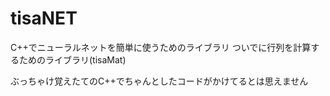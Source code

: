 # tisaNET
C++でニューラルネットを簡単に使うためのライブラリ
ついでに行列を計算するためのライブラリ(tisaMat)

ぶっちゃけ覚えたてのC++でちゃんとしたコードがかけてるとは思えません
